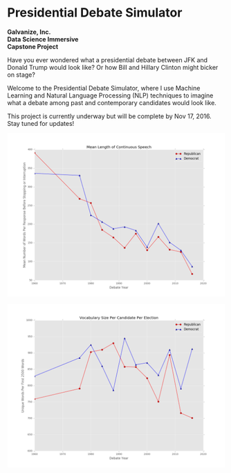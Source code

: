 # Presidential Debate Simulator

<p><strong>Galvanize, Inc.<br>
Data Science Immersive<br>
Capstone Project</strong></h4>

Have you ever wondered what a presidential debate between JFK and Donald Trump would look like? Or how Bill and Hillary Clinton might bicker on stage?

Welcome to the Presidential Debate Simulator, where I use Machine Learning and Natural Language Processing (NLP) techniques to imagine what a debate among past and contemporary candidates would look like.

This project is currently underway but will be complete by Nov 17, 2016. Stay tuned for updates!



![figure1](plots/average_words_per_response.png)



![figure2](plots/vocab_size_per_election.png)
